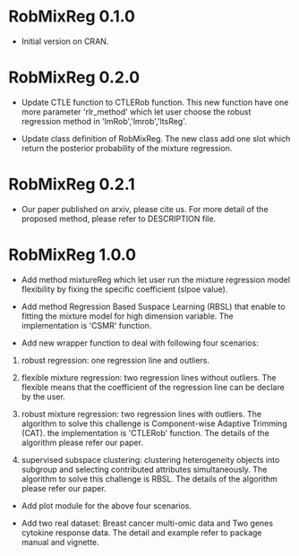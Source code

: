 # RobMixReg 0.1.0

* Initial version on CRAN.

# RobMixReg 0.2.0

*  Update CTLE function to CTLERob function.
This new function have one more parameter 'rlr_method' which let user choose the robust regression method in 'lmRob','lmrob','ltsReg'.

*  Update class definition of RobMixReg.
The new class add one slot which return the posterior probability of the mixture regression.

# RobMixReg 0.2.1

* Our paper published on arxiv, please cite us. For more detail of the proposed method, please refer to DESCRIPTION file.


# RobMixReg 1.0.0

* Add method mixtureReg which let user run the mixture regression model flexibility by fixing the specific coefficient (slpoe value).

* Add method Regression Based Suspace Learning (RBSL) that enable to fitting the mixture model for high dimension variable. The implementation is 'CSMR' function.

* Add new wrapper function to deal with following four scenarios: 

1) robust regression: one regression line and outliers.

2) flexible mixture regression: two regression lines without outliers. The flexible means that the coefficient of the regression line can be declare by the user.

3) robust mixture regression: two regression lines with outliers. The algorithm to solve this challenge is Component-wise Adaptive Trimming (CAT). the implementation is 'CTLERob' function. The details of the algorithm please refer our paper.

4) supervised subspace clustering: clustering heterogeneity objects into subgroup and selecting contributed attributes simultaneously. The algorithm to solve this challenge is RBSL. The details of the algorithm please refer our paper.

* Add plot module for the above four scenarios. 

* Add two real dataset: Breast cancer multi-omic data and Two genes cytokine response data. The detail and example refer to package manual and vignette.


